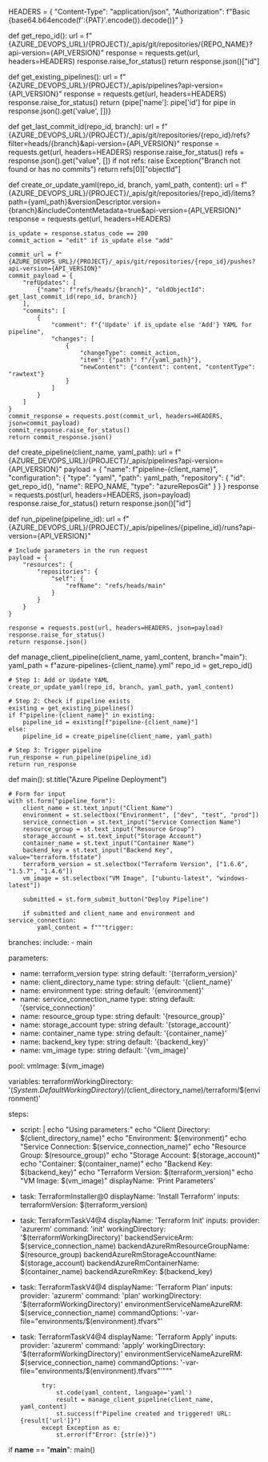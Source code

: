 
HEADERS = {
    "Content-Type": "application/json",
    "Authorization": f"Basic {base64.b64encode(f':{PAT}'.encode()).decode()}"
}

def get_repo_id():
    url = f"{AZURE_DEVOPS_URL}/{PROJECT}/_apis/git/repositories/{REPO_NAME}?api-version={API_VERSION}"
    response = requests.get(url, headers=HEADERS)
    response.raise_for_status()
    return response.json()["id"]

def get_existing_pipelines():
    url = f"{AZURE_DEVOPS_URL}/{PROJECT}/_apis/pipelines?api-version={API_VERSION}"
    response = requests.get(url, headers=HEADERS)
    response.raise_for_status()
    return {pipe['name']: pipe['id'] for pipe in response.json().get('value', [])}

def get_last_commit_id(repo_id, branch):
    url = f"{AZURE_DEVOPS_URL}/{PROJECT}/_apis/git/repositories/{repo_id}/refs?filter=heads/{branch}&api-version={API_VERSION}"
    response = requests.get(url, headers=HEADERS)
    response.raise_for_status()
    refs = response.json().get("value", [])
    if not refs:
        raise Exception("Branch not found or has no commits")
    return refs[0]["objectId"]

def create_or_update_yaml(repo_id, branch, yaml_path, content):
    url = f"{AZURE_DEVOPS_URL}/{PROJECT}/_apis/git/repositories/{repo_id}/items?path={yaml_path}&versionDescriptor.version={branch}&includeContentMetadata=true&api-version={API_VERSION}"
    response = requests.get(url, headers=HEADERS)

    is_update = response.status_code == 200
    commit_action = "edit" if is_update else "add"

    commit_url = f"{AZURE_DEVOPS_URL}/{PROJECT}/_apis/git/repositories/{repo_id}/pushes?api-version={API_VERSION}"
    commit_payload = {
        "refUpdates": [
            {"name": f"refs/heads/{branch}", "oldObjectId": get_last_commit_id(repo_id, branch)}
        ],
        "commits": [
            {
                "comment": f"{'Update' if is_update else 'Add'} YAML for pipeline",
                "changes": [
                    {
                        "changeType": commit_action,
                        "item": {"path": f"/{yaml_path}"},
                        "newContent": {"content": content, "contentType": "rawtext"}
                    }
                ]
            }
        ]
    }
    commit_response = requests.post(commit_url, headers=HEADERS, json=commit_payload)
    commit_response.raise_for_status()
    return commit_response.json()

def create_pipeline(client_name, yaml_path):
    url = f"{AZURE_DEVOPS_URL}/{PROJECT}/_apis/pipelines?api-version={API_VERSION}"
    payload = {
        "name": f"pipeline-{client_name}",
        "configuration": {
            "type": "yaml",
            "path": yaml_path,
            "repository": {
                "id": get_repo_id(),
                "name": REPO_NAME,
                "type": "azureReposGit"
            }
        }
    }
    response = requests.post(url, headers=HEADERS, json=payload)
    response.raise_for_status()
    return response.json()["id"]

def run_pipeline(pipeline_id):
    url = f"{AZURE_DEVOPS_URL}/{PROJECT}/_apis/pipelines/{pipeline_id}/runs?api-version={API_VERSION}"
    
    # Include parameters in the run request
    payload = {
        "resources": {
            "repositories": {
                "self": {
                    "refName": "refs/heads/main"
                }
            }
        }
    }
    
    response = requests.post(url, headers=HEADERS, json=payload)
    response.raise_for_status()
    return response.json()

def manage_client_pipeline(client_name, yaml_content, branch="main"):
    yaml_path = f"azure-pipelines-{client_name}.yml"
    repo_id = get_repo_id()

    # Step 1: Add or Update YAML
    create_or_update_yaml(repo_id, branch, yaml_path, yaml_content)

    # Step 2: Check if pipeline exists
    existing = get_existing_pipelines()
    if f"pipeline-{client_name}" in existing:
        pipeline_id = existing[f"pipeline-{client_name}"]
    else:
        pipeline_id = create_pipeline(client_name, yaml_path)

    # Step 3: Trigger pipeline
    run_response = run_pipeline(pipeline_id)
    return run_response
def main():
    st.title("Azure Pipeline Deployment")

    # Form for input
    with st.form("pipeline_form"):
        client_name = st.text_input("Client Name")
        environment = st.selectbox("Environment", ["dev", "test", "prod"])
        service_connection = st.text_input("Service Connection Name")
        resource_group = st.text_input("Resource Group")
        storage_account = st.text_input("Storage Account")
        container_name = st.text_input("Container Name")
        backend_key = st.text_input("Backend Key", value="terraform.tfstate")
        terraform_version = st.selectbox("Terraform Version", ["1.6.6", "1.5.7", "1.4.6"])
        vm_image = st.selectbox("VM Image", ["ubuntu-latest", "windows-latest"])
        
        submitted = st.form_submit_button("Deploy Pipeline")
        
        if submitted and client_name and environment and service_connection:
            yaml_content = f"""trigger:
  branches:
    include:
      - main

parameters:
- name: terraform_version
  type: string
  default: '{terraform_version}'
- name: client_directory_name
  type: string
  default: '{client_name}'
- name: environment
  type: string
  default: '{environment}'
- name: service_connection_name
  type: string
  default: '{service_connection}'
- name: resource_group
  type: string
  default: '{resource_group}'
- name: storage_account
  type: string
  default: '{storage_account}'
- name: container_name
  type: string
  default: '{container_name}'
- name: backend_key
  type: string
  default: '{backend_key}'
- name: vm_image
  type: string
  default: '{vm_image}'

pool:
  vmImage: $(vm_image)

variables:
  terraformWorkingDirectory: '$(System.DefaultWorkingDirectory)/$(client_directory_name)/terraform/$(environment)'

steps:
- script: |
    echo "Using parameters:"
    echo "Client Directory: $(client_directory_name)"
    echo "Environment: $(environment)"
    echo "Service Connection: $(service_connection_name)"
    echo "Resource Group: $(resource_group)"
    echo "Storage Account: $(storage_account)"
    echo "Container: $(container_name)"
    echo "Backend Key: $(backend_key)"
    echo "Terraform Version: $(terraform_version)"
    echo "VM Image: $(vm_image)"
  displayName: 'Print Parameters'

- task: TerraformInstaller@0
  displayName: 'Install Terraform'
  inputs:
    terraformVersion: $(terraform_version)

- task: TerraformTaskV4@4
  displayName: 'Terraform Init'
  inputs:
    provider: 'azurerm'
    command: 'init'
    workingDirectory: '$(terraformWorkingDirectory)'
    backendServiceArm: $(service_connection_name)
    backendAzureRmResourceGroupName: $(resource_group)
    backendAzureRmStorageAccountName: $(storage_account)
    backendAzureRmContainerName: $(container_name)
    backendAzureRmKey: $(backend_key)

- task: TerraformTaskV4@4
  displayName: 'Terraform Plan'
  inputs:
    provider: 'azurerm'
    command: 'plan'
    workingDirectory: '$(terraformWorkingDirectory)'
    environmentServiceNameAzureRM: $(service_connection_name)
    commandOptions: '-var-file="environments/$(environment).tfvars"'

- task: TerraformTaskV4@4
  displayName: 'Terraform Apply'
  inputs:
    provider: 'azurerm'
    command: 'apply'
    workingDirectory: '$(terraformWorkingDirectory)'
    environmentServiceNameAzureRM: $(service_connection_name)
    commandOptions: '-var-file="environments/$(environment).tfvars"'"""

            try:
                st.code(yaml_content, language='yaml')
                result = manage_client_pipeline(client_name, yaml_content)
                st.success(f"Pipeline created and triggered! URL: {result['url']}")
            except Exception as e:
                st.error(f"Error: {str(e)}")

if __name__ == "__main__":
    main()

